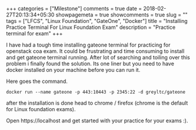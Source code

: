 +++
categories = ["Milestone"]
comments = true
date = 2018-02-27T20:13:34+05:30
showpagemeta = true
showcomments = true
slug = ""
tags = ["LFCS", "Linux Foundation", "GateOne", "Docker"]
title = "Installing Practice Terminal For Linux Foundation Exam"
description = "Practice terminal for exam"
+++


  <link rel="stylesheet" type="text/css" href="/css/asciinema-player.css" />

<asciinema-player src="/asciinema/git-rec.cast"></asciinema-player>

<script src="/js/asciinema-player.js"></script>
I have had a tough time installing gateone terminal for practicing for openstack coa exam. It could be frustrating and time consuming to install and get gateone terminal running. After lot of searching and toiling over this problem i finally found the solution. Its one liner but you need to have docker installed on your machine before you can run it.

Here goes the command.

`docker run --name gateone -p 443:10443 -p 2345:22 -d greyltc/gateone`

after the installation is done head to chrome / firefox (chrome is the default for Linux foundation exams).

Open https://localhost and get started with your practice for your exams :).
